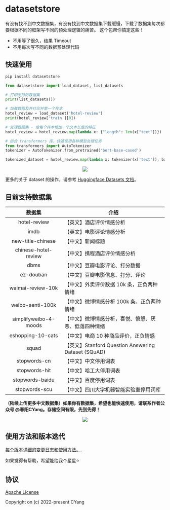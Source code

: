 # datasetstore

<!-- <p align="center">
    <img src="http://aimaksen.bslience.cn/china-datasets-logo.jpg">
</p> -->

<!-- <p align="center">
    <a href="https://github.com/CYang828/china-datasets">
        <img src="https://travis-ci.org/CYang828/china-datasets.svg?branch=master" alt="fastweb">
    </a>
</p> -->

有没有找不到中文数据集，有没有找到中文数据集下载缓慢，下载了数据集每次都要根据不同的框架写不同的预处理逻辑的痛苦。
这个包帮你搞定这些！

- 不用等了很久，结果 Timeout
- 不用每次写不同的数据预处理代码

## 快速使用

```bash
pip install datasetstore
```

```python
from datasetstore import load_dataset, list_datasets

# 打印支持的数据集
print(list_datasets())

# 加载数据及并打印并第一个样本
hotel_review = load_dataset('hotel-review')
print(hotel_review['train'][0])

# 处理数据集 - 给每个样本增加一个文本长度的特征
hotel_review = hotel_review.map(lambda x: {"length": len(x["text"])})

# 结合 transformers 库，快速使用各种模型处理任务
from transformers import AutoTokenizer
tokenizer = AutoTokenizer.from_pretrained('bert-base-cased')

tokenized_dataset = hotel_review.map(lambda x: tokenizer(x['text']), batched=True)
```

<p align="center">
    <img src="http://aimaksen.bslience.cn/screanshot-datasets.gif" />
</p>


更多的关于 dataset 的操作，请参考 [Huggingface Datasets 文档](https://huggingface.co/docs/datasets/index)。

## 目前支持数据集

|       数据集      | 介绍                     |
|:-----------------:|--------------------------|
| hotel-review      | 【英文】酒店评价情感分析 |
| imdb              | 【英文】电影评论情感分析 |
| new-title-chinese | 【中文】新闻标题         |
| chinese-hotel-review | 【中文】携程酒店评价情感分析  |
| dbms | 【中文】豆瓣电影评论、打分数据  |
| ez-douban | 【中文】豆瓣电影信息、打分、评论  |
| waimai-review-10k | 【中文】外卖评价数据 10k 条，正负两种情绪  |
| weibo-senti-100k | 【中文】微博情感分析 100k 条，正负两种情绪  |
| simplifyweibo-4-moods | 【中文】微博情感分析，喜悦、愤怒、厌恶、低落四种情绪 |
| eshopping-10-cats | 【中文】电商 10 种商品评价，正负情感 |
| squad | 【英文】Stanford Question Answering Dataset (SQuAD) |
| stopwords-cn      |   【中文】中文停用词表  |
| stopwords-hit     | 【中文】哈工大停用词表   |
| stopwords-baidu  | 【中文】百度停用词表 |
| stopwords-scu | 【中文】四川大学机器智能实验室停用词库  |


**（陆续上传更多中文数据集）如果你有数据集，希望也能快速使用，请联系作者公众号 @春阳CYang。存储空间有限，先到先得！**

<p align="center">
    <img src="http://aimaksen.bslience.cn/qrcode_cyang.jpg" />
</p>


## 使用方法和版本迭代

[每个版本详细的变更日志和使用方法。](https://github.com/CYang828/datasetstore/tree/master/examples).

如果觉得有帮助，希望能给我个星星⭐️
## 协议
[Apache License](https://github.com/CYang828/datasetstore/blob/master/LICENSE)

Copyright on (c) 2022-present CYang
